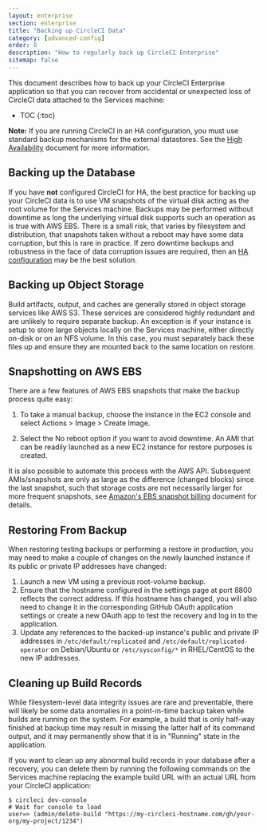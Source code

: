 ```yaml
---
layout: enterprise
section: enterprise
title: "Backing up CircleCI Data"
category: [advanced-config]
order: 8
description: "How to regularly back up CircleCI Enterprise"
sitemap: false
---
```


This document describes how to back up your CircleCI Enterprise application so that you can recover from accidental or unexpected loss of CircleCI data attached to the Services machine:

* TOC 
{:toc}

**Note:** If you are running CircleCI in an HA configuration, you must use standard backup mechanisms for the external datastores. See the [High Availability]({{site.baseurl}}/enterprise/high-availability/) document for more information.

## Backing up the Database

If you have **not** configured CircleCI for HA, the best practice for backing up your CircleCI data is to use VM snapshots of the virtual disk acting as the root volume for the Services machine. Backups may be performed without downtime as long the underlying virtual disk supports such an operation as is true with AWS EBS. There is a small risk, that varies by filesystem and distribution, that snapshots taken without a reboot may have some data corruption, but this is rare in practice. If zero downtime backups and robustness in the face of data corruption issues are required, then an [HA configuration]({{site.baseurl}}/enterprise/high-availability/) may be the best solution.

## Backing up Object Storage

Build artifacts, output, and caches are generally stored in object storage services like AWS S3. These services are considered highly redundant and are unlikely to require separate backup. An exception is if your instance is setup to store large objects locally on the Services machine, either directly on-disk or on an NFS volume. In this case, you must separately back these files up and ensure they are mounted back to the same location on restore.

## Snapshotting on AWS EBS

There are a few features of AWS EBS snapshots that make the backup process quite easy:

1. To take a manual backup, choose the instance in the EC2 console and select Actions > Image > Create Image. 

2. Select the No reboot option if you want to avoid downtime. 
An AMI that can be readily launched as a new EC2 instance for restore purposes is created. 

It is also possible to automate this process with the AWS API.  Subsequent AMIs/snapshots are only as large as the difference (changed blocks) since the last snapshot, such that storage costs are not necessarily larger for more frequent snapshots, see [Amazon's EBS snapshot billing](https://aws.amazon.com/premiumsupport/knowledge-center/ebs-snapshot-billing/) document for details.

## Restoring From Backup

When restoring testing backups or performing a restore in production, you may need to make a couple of changes on the newly launched instance if its public or private IP addresses have changed:

1. Launch a new VM using a previous root-volume backup.
2. Ensure that the hostname configured in the settings page at port 8800 reflects the correct address. If this hostname has changed, you will also need to change it in the corresponding GitHub OAuth application settings or create a new OAuth app to test the recovery and log in to the application.
3. Update any references to the backed-up instance's public and private IP addresses in `/etc/default/replicated` and `/etc/default/replicated-operator` on Debian/Ubuntu or `/etc/sysconfig/*` in RHEL/CentOS to the new IP addresses.

## Cleaning up Build Records

While filesystem-level data integrity issues are rare and preventable, there will likely be some data anomalies in a point-in-time backup taken while builds are running on the system. For example, a build that is only half-way finished at backup time may result in missing the latter half of its command output, and it may permanently show that it is in "Running" state in the application.

If you want to clean up any abnormal build records in your database after a recovery, you can delete them by running the following commands on the Services machine replacing the example build URL with an actual URL from your CircleCI application:

```
$ circleci dev-console
# Wait for console to load
user=> (admin/delete-build "https://my-circleci-hostname.com/gh/your-org/my-project/1234") 
```

